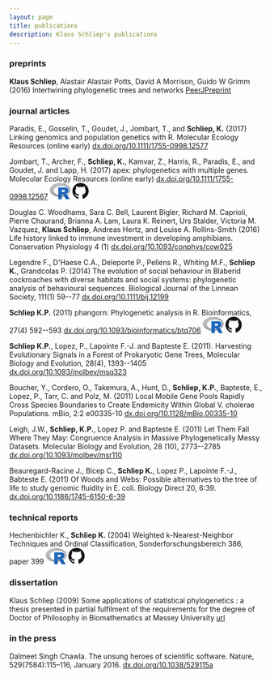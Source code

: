 ```yaml
---
layout: page
title: publications
description: Klaus Schliep's publications
---
```


### preprints 

**Klaus Schliep**, Alastair Alastair Potts, David A Morrison, Guido W Grimm (2016) Intertwining phylogenetic trees and networks [PeerJPreprint](https://peerj.com/preprints/2054/) 


### journal articles

Paradis, E., Gosselin, T., Goudet, J., Jombart, T., and **Schliep, K.** (2017) Linking genomics and population genetics with R. Molecular Ecology Resources (online early)  [dx.doi.org/10.1111/1755-0998.12577](http://dx.doi.org/10.1111/1755-0998.12577)

Jombart, T., Archer, F., **Schliep, K.**, Kamvar, Z., Harris, R., Paradis, E., and Goudet, J. and Lapp, H. (2017) apex: phylogenetics with multiple genes. Molecular Ecology Resources (online early) [dx.doi.org/10.1111/1755-0998.12567](http://dx.doi.org/10.1111/1755-0998.12567) [![R](icons/Rlogo_32.png)](https://cran.r-project.org/package=apex) [![github](icons/GitHub-Mark-32px.png)](https://github.com/thibautjombart/apex)

Douglas C. Woodhams, Sara C. Bell, Laurent Bigler, Richard M. Caprioli, Pierre Chaurand, Brianna A. Lam, Laura K. Reinert, Urs Stalder, Victoria M. Vazquez, **Klaus Schliep**, Andreas Hertz, and Louise A. Rollins-Smith (2016) Life history linked to immune investment in developing amphibians. Conservation Physiology 4 (1) [dx.doi.org/10.1093/conphys/cow025](http://dx.doi.org/10.1093/conphys/cow025)

Legendre F., D'Haese C.A., Deleporte P., Pellens R., Whiting M.F., **Schliep K.**, Grandcolas P. (2014) The evolution of social behaviour in Blaberid cockroaches with diverse habitats and social systems: phylogenetic analysis of behavioural sequences. Biological Journal of the Linnean Society, 111(1) 59--77  [dx.doi.org/10.1111/bij.12199](http://dx.doi.org/10.1111/bij.12199)

**Schliep K.P.** (2011) phangorn: Phylogenetic analysis in R. Bioinformatics, 27(4) 592--593  [dx.doi.org/10.1093/bioinformatics/btq706](http://dx.doi.org/10.1093/bioinformatics/btq706) [![R](icons/Rlogo_32.png)](https://cran.r-project.org/package=phangorn) [![github](icons/GitHub-Mark-32px.png)](https://github.com/KlausVigo/phangorn)

**Schliep K.P.**, Lopez, P., Lapointe F.-J. and Bapteste E. (2011). Harvesting Evolutionary Signals in a Forest of Prokaryotic Gene Trees, Molecular Biology and Evolution, 28(4), 1393--1405   [dx.doi.org/10.1093/molbev/msq323](http://dx.doi.org/10.1093/molbev/msq323)

Boucher, Y., Cordero, O., Takemura, A., Hunt, D., **Schliep, K.P.**, Bapteste, E., Lopez, P.,  Tarr, C. and Polz, M. (2011) Local Mobile Gene Pools Rapidly Cross Species Boundaries to Create Endemicity Within Global V. cholerae Populations. mBio, 2:2 e00335-10 [dx.doi.org/10.1128/mBio.00335-10](http://dx.doi.org/10.1128/mBio.00335-10)

Leigh, J.W., **Schliep, K.P.**, Lopez P. and Bapteste E. (2011) Let Them Fall Where They May: Congruence Analysis in Massive Phylogenetically Messy Datasets. Molecular Biology and Evolution, 28 (10), 2773--2785 [dx.doi.org/10.1093/molbev/msr110](http://dx.doi.org/10.1093/molbev/msr110)

Beauregard-Racine J., Bicep C., **Schliep K.**, Lopez P., Lapointe F.-J., Babteste E. (2011) Of Woods and Webs: Possible alternatives to the tree of life to study genomic fluidity in E. coli. Biology Direct 20, 6:39.  [dx.doi.org/10.1186/1745-6150-6-39](http://dx.doi.org/10.1186/1745-6150-6-39)

### technical reports

Hechenbichler K., **Schliep K.** (2004) Weighted k-Nearest-Neighbor Techniques and Ordinal Classification, Sonderforschungsbereich 386, paper 399  [![R](icons/Rlogo_32.png)](https://cran.r-project.org/package=kknn) [![github](icons/GitHub-Mark-32px.png)](https://github.com/KlausVigo/kknn)
 

### dissertation

Klaus Schliep (2009) Some applications of statistical phylogenetics : a thesis presented in partial fulfilment of the requirements for the degree of Doctor of Philosophy in Biomathematics at Massey University [url](http://hdl.handle.net/10179/931)


### in the press

Dalmeet Singh Chawla. The unsung heroes of scientific software. Nature, 529(7584):115–116, January 2016. 
[dx.doi.org/10.1038/529115a](http://dx.doi.org/10.1038/529115a)
